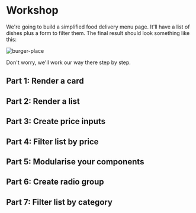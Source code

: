 # Workshop

We're going to build a simplified food delivery menu page. It'll have a list of dishes plus a form to filter them. The final result should look something like this:

![burger-place](https://user-images.githubusercontent.com/9408641/58384401-35473280-7fd9-11e9-80db-1403465ad70f.gif)

Don't worry, we'll work our way there step by step.

## Part 1: Render a card

## Part 2: Render a list

## Part 3: Create price inputs

## Part 4: Filter list by price

## Part 5: Modularise your components

## Part 6: Create radio group

## Part 7: Filter list by category
